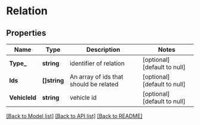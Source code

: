 # Relation

## Properties
Name | Type | Description | Notes
------------ | ------------- | ------------- | -------------
**Type_** | **string** | identifier of relation | [optional] [default to null]
**Ids** | **[]string** | An array of ids that should be related | [optional] [default to null]
**VehicleId** | **string** | vehicle id | [optional] [default to null]

[[Back to Model list]](../README.md#documentation-for-models) [[Back to API list]](../README.md#documentation-for-api-endpoints) [[Back to README]](../README.md)


